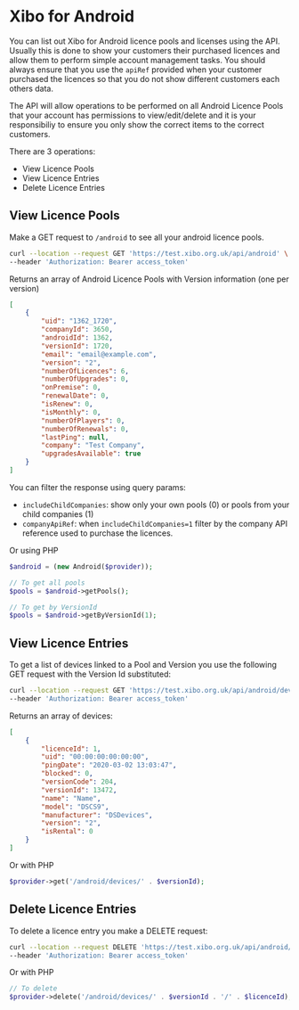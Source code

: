 # Xibo for Android

You can list out Xibo for Android licence pools and licenses using the API. Usually this is done to show your customers their purchased licences and allow them to perform simple account management tasks. You should always ensure that you use the `apiRef` provided when your customer purchased the licences so that you do not show different customers each others data.

The API will allow operations to be performed on all Android Licence Pools that your account has permissions to view/edit/delete and it is your responsibiliy to ensure you only show the correct items to the correct customers.

There are 3 operations:

- View Licence Pools
- View Licence Entries
- Delete Licence Entries



## View Licence Pools

Make a GET request to `/android` to see all your android licence pools.

```bash
curl --location --request GET 'https://test.xibo.org.uk/api/android' \
--header 'Authorization: Bearer access_token'
```

Returns an array of Android Licence Pools with Version information (one per version)

```json
[
    {
        "uid": "1362_1720",
        "companyId": 3650,
        "androidId": 1362,
        "versionId": 1720,
        "email": "email@example.com",
        "version": "2",
        "numberOfLicences": 6,
        "numberOfUpgrades": 0,
        "onPremise": 0,
        "renewalDate": 0,
        "isRenew": 0,
        "isMonthly": 0,
        "numberOfPlayers": 0,
        "numberOfRenewals": 0,
        "lastPing": null,
        "company": "Test Company",
        "upgradesAvailable": true
    }
]
```

You can filter the response using query params:

- `includeChildCompanies`: show only your own pools (0) or pools from your child companies (1)
- `companyApiRef`: when `includeChildCompanies=1` filter by the company API reference used to purchase the licences.



Or using PHP

```php
$android = (new Android($provider));

// To get all pools
$pools = $android->getPools();

// To get by VersionId
$pools = $android->getByVersionId(1);
```



## View Licence Entries

To get a list of devices linked to a Pool and Version you use the following GET request with the Version Id substituted:

```bash
curl --location --request GET 'https://test.xibo.org.uk/api/android/devices/{versionId}' \
--header 'Authorization: Bearer access_token'
```

Returns an array of devices:

```json
[
    {
        "licenceId": 1,
        "uid": "00:00:00:00:00:00",
        "pingDate": "2020-03-02 13:03:47",
        "blocked": 0,
        "versionCode": 204,
        "versionId": 13472,
        "name": "Name",
        "model": "DSCS9",
        "manufacturer": "DSDevices",
        "version": "2",
        "isRental": 0
    }
]
```



Or with PHP

```php
$provider->get('/android/devices/' . $versionId);
```



## Delete Licence Entries

To delete a licence entry you make a DELETE request:

```bash
curl --location --request DELETE 'https://test.xibo.org.uk/api/android/devices/{versionId}/{licenceId}' \
--header 'Authorization: Bearer access_token'
```

Or with PHP

```php
// To delete
$provider->delete('/android/devices/' . $versionId . '/' . $licenceId);
```

